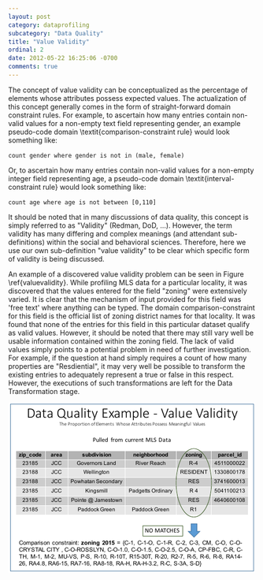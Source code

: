```yaml
---
layout: post
category: dataprofiling
subcategory: "Data Quality"
title: "Value Validity"
ordinal: 2
date: 2012-05-22 16:25:06 -0700
comments: true
---
```

The concept of value validity can be conceptualized as the percentage of elements whose attributes possess expected values. The actualization of this concept generally comes in the form of straight-forward domain constraint rules. For example, to ascertain how many entries contain non-valid values for a non-empty text field representing gender, an example pseudo-code domain \textit{comparison-constraint rule} would look something like:

    count gender where gender is not in (male, female)

Or, to ascertain how many entries contain non-valid values for a non-empty integer field representing age, a pseudo-code domain \textit{interval-constraint rule} would look something like:

    count age where age is not between [0,110]

It should be noted that in many discussions of data quality, this concept is simply referred to as "Validity" (Redman, DoD, ...). However, the term validity has many differing and complex meanings (and attendant sub-definitions) within the social and behavioral sciences. Therefore, here we use our own sub-definition "value validity" to be clear which specific form of validity is being discussed.

An example of a discovered value validity problem can be seen in Figure \ref{valuevalidity}. While profiling MLS data for a particular locality, it was discovered that the values entered for the field "zoning" were extensively varied. It is clear that the mechanism of input provided for this field was 'free text' where anything can be typed. The domain comparison-constraint for this field is the official list of zoning district names for that locality. It was found that none of the entries for this field in this particular dataset qualify as valid values. However, it should be noted that there may still vary well be usable information contained within the zoning field. The lack of valid values simply points to a potential problem in need of further investigation. For example, if the question at hand simply requires a count of how many properties are "Resdiential", it may very well be possible to transform the existing entries to adequately represent a true or false in this respect. However, the executions of such transformations are left for the Data Transformation stage.

<img src="/images/value_validity.png" style="border-width:0px;" />
